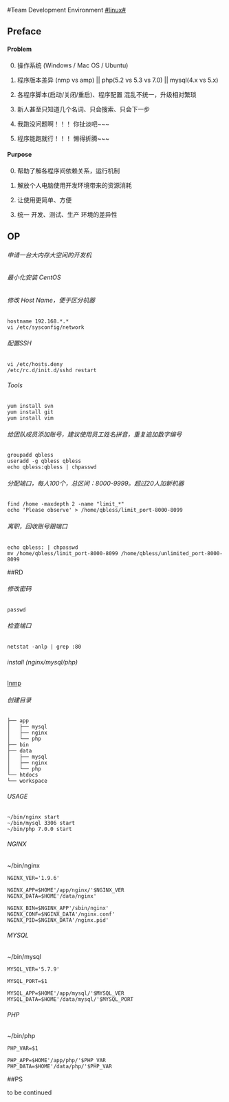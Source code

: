 #Team Development Environment [#linux#](/#linux)

## Preface

#### Problem

0. 操作系统 (Windows / Mac OS / Ubuntu)

1. 程序版本差异 (nmp vs amp) || php(5.2 vs 5.3 vs 7.0) || mysql(4.x vs 5.x)

2. 各程序脚本(启动/关闭/重启)、程序配置 混乱不统一，升级相对繁琐

3. 新人甚至只知道几个名词、只会搜索、只会下一步

4. 我跑没问题啊！！！ 你扯淡吧~~~

5. 程序能跑就行！！！ 懒得折腾~~~

#### Purpose

0. 帮助了解各程序间依赖关系，运行机制

1. 解放个人电脑使用开发环境带来的资源消耗

2. 让使用更简单、方便

3. 统一 开发、测试、生产 环境的差异性

## OP

###### 申请一台大内存大空间的开发机

###### 最小化安装 CentOS

###### 修改 Host Name，便于区分机器
```
hostname 192.168.*.*
vi /etc/sysconfig/network
```

###### 配置SSH
```
vi /etc/hosts.deny
/etc/rc.d/init.d/sshd restart
```

###### Tools
```
yum install svn
yum install git
yum install vim
```

###### 给团队成员添加账号，建议使用员工姓名拼音，重复追加数字编号
```
groupadd qbless
useradd -g qbless qbless
echo qbless:qbless | chpasswd
```

###### 分配端口，每人100个，总区间：8000-9999。超过20人加新机器
```
find /home -maxdepth 2 -name "limit_*"
echo 'Please observe' > /home/qbless/limit_port-8000-8099
```

###### 离职，回收账号跟端口
```
echo qbless: | chpasswd
mv /home/qbless/limit_port-8000-8099 /home/qbless/unlimited_port-8000-8099
```

##RD

###### 修改密码
```
passwd
```

###### 检查端口
```
netstat -anlp | grep :80
```

###### install (nginx/mysql/php)
[lnmp](/lnmp)

###### 创建目录
```
├── app
│   ├── mysql
│   ├── nginx
│   └── php
├── bin
├── data
│   ├── mysql
│   ├── nginx
│   └── php
└── htdocs
└── workspace
```

###### USAGE
```
~/bin/nginx start
~/bin/mysql 3306 start
~/bin/php 7.0.0 start
```

###### NGINX
~/bin/nginx
```
NGINX_VER='1.9.6'

NGINX_APP=$HOME'/app/nginx/'$NGINX_VER
NGINX_DATA=$HOME'/data/nginx'

NGINX_BIN=$NGINX_APP'/sbin/nginx'
NGINX_CONF=$NGINX_DATA'/nginx.conf'
NGINX_PID=$NGINX_DATA'/nginx.pid'
```

###### MYSQL
~/bin/mysql
```
MYSQL_VER='5.7.9'

MYSQL_PORT=$1

MYSQL_APP=$HOME'/app/mysql/'$MYSQL_VER
MYSQL_DATA=$HOME'/data/mysql/'$MYSQL_PORT
```

###### PHP
~/bin/php
```
PHP_VAR=$1

PHP_APP=$HOME'/app/php/'$PHP_VAR
PHP_DATA=$HOME'/data/php/'$PHP_VAR
```

##PS

to be continued